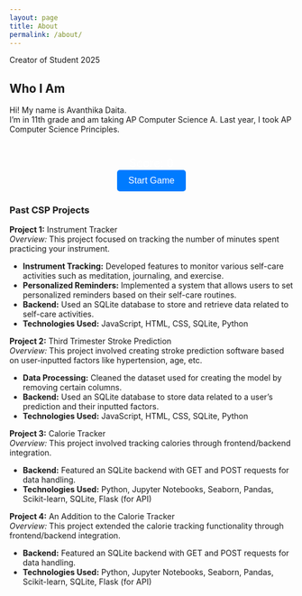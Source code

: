 ```yaml
---
layout: page
title: About
permalink: /about/
---
```


Creator of Student 2025


## Who I Am

Hi! My name is Avanthika Daita.  
I’m in 11th grade and am taking AP Computer Science A. Last year, I took AP Computer Science Principles.


<div id="game">
    <div id="flag-grid">
        <!-- Flags will be dynamically added here -->
    </div>
    <div id="countries">
        <!-- Country names will be dynamically added here -->
    </div>
    <div id="score">Score: 0</div>
    <button id="start-game">Start Game</button>
</div>

<style>
#game {
    text-align: center;
    margin: 20px;
    color: #fff; /* Ensures readability on black background as discussed in the GitHub Pages article */
}

#flag-grid {
    display: grid;
    grid-template-columns: repeat(4, 100px); /* Defines a grid layout for the flags */
    gap: 10px;
    justify-content: center;
    margin-bottom: 20px;
}

.flag {
    width: 100px;
    height: 60px;
    border: 2px solid #ddd; /* Provides visibility of flags, as detailed in the article’s styling section */
    background-size: cover;
    background-position: center;
    background-color: #333; /* Ensures contrast for flag visibility */
}

#countries {
    margin-top: 20px;
}

.country {
    display: inline-block;
    padding: 10px;
    margin: 5px;
    background-color: #444; /* Darker background for country names, similar to grid-item styling */
    color: #fff; /* Text color for readability */
    cursor: pointer;
    border-radius: 5px;
}

#score {
    margin-top: 20px;
    font-size: 20px; /* Font size for score display */
}

#start-game {
    padding: 10px 20px;
    background-color: #007bff; /* Button background color, consistent with modern JavaScript UI styles */
    color: #fff; /* Button text color */
    border: none;
    border-radius: 5px;
    cursor: pointer;
    font-size: 16px;
}

#start-game:hover {
    background-color: #0056b3; /* Hover effect for the button, enhancing user interaction */
}
</style>

<script>
const flags = [
    { country: 'Sweden', src: 'https://upload.wikimedia.org/wikipedia/en/thumb/4/4c/Flag_of_Sweden.svg/1200px-Flag_of_Sweden.svg.png' },
    { country: 'Gambia', src: 'https://upload.wikimedia.org/wikipedia/commons/thumb/7/77/Flag_of_The_Gambia.svg/640px-Flag_of_The_Gambia.svg.png' },
    { country: 'Japan', src: 'https://upload.wikimedia.org/wikipedia/en/9/9e/Flag_of_Japan.svg' },
    { country: 'India', src: 'https://upload.wikimedia.org/wikipedia/commons/b/bc/Flag_of_India.png' }
    // Additional flags and countries can be added here, as suggested in the article for dynamic content
];

let score = 0;

function startGame() {
    const flagGrid = document.getElementById('flag-grid');
    const countriesDiv = document.getElementById('countries');
    flagGrid.innerHTML = '';
    countriesDiv.innerHTML = '';

    // Shuffle flags and countries
    const shuffledFlags = [...flags].sort(() => Math.random() - 0.5);
    const shuffledCountries = [...flags].sort(() => Math.random() - 0.5);

    // Create flag elements
    shuffledFlags.forEach(flag => {
        const flagElement = document.createElement('div');
        flagElement.classList.add('flag');
        flagElement.style.backgroundImage = `url(${flag.src})`;
        flagElement.setAttribute('data-country', flag.country);
        flagElement.ondrop = drop;
        flagElement.ondragover = allowDrop;
        flagGrid.appendChild(flagElement);
    });

    // Create country name elements
    shuffledCountries.forEach(flag => {
        const countryElement = document.createElement('div');
        countryElement.classList.add('country');
        countryElement.textContent = flag.country;
        countryElement.setAttribute('draggable', true);
        countryElement.ondragstart = drag;
        countriesDiv.appendChild(countryElement);
    });
}

function allowDrop(event) {
    event.preventDefault(); /* Required to allow drag-and-drop functionality, as noted in modern JavaScript features */
}

function drag(event) {
    event.dataTransfer.setData("text", event.target.textContent); /* Sets the data for drag operation */
}

function drop(event) {
    event.preventDefault();
    const country = event.dataTransfer.getData("text");
    const flagCountry = event.target.getAttribute('data-country');

    if (country === flagCountry) {
        event.target.style.border = '2px solid green'; /* Indicating a correct match */
        score += 10;
        document.getElementById('score').textContent = `Score: ${score}`;
    } else {
        event.target.style.border = '2px solid red'; /* Indicating an incorrect match */
    }
}

// Start the game when the button is clicked
document.getElementById('start-game').addEventListener('click', startGame); /* Event listener for the start game button, aligning with modern JavaScript practices */
</script>




### Past CSP Projects

**Project 1:** Instrument Tracker  
*Overview:* This project focused on tracking the number of minutes spent practicing your instrument.

- **Instrument Tracking:** Developed features to monitor various self-care activities such as meditation, journaling, and exercise.
- **Personalized Reminders:** Implemented a system that allows users to set personalized reminders based on their self-care routines.
- **Backend:** Used an SQLite database to store and retrieve data related to self-care activities.
- **Technologies Used:** JavaScript, HTML, CSS, SQLite, Python

**Project 2:** Third Trimester Stroke Prediction  
*Overview:* This project involved creating stroke prediction software based on user-inputted factors like hypertension, age, etc.

- **Data Processing:** Cleaned the dataset used for creating the model by removing certain columns.
- **Backend:** Used an SQLite database to store data related to a user’s prediction and their inputted factors.
- **Technologies Used:** JavaScript, HTML, CSS, SQLite, Python

**Project 3:** Calorie Tracker  
*Overview:* This project involved tracking calories through frontend/backend integration.

- **Backend:** Featured an SQLite backend with GET and POST requests for data handling.
- **Technologies Used:** Python, Jupyter Notebooks, Seaborn, Pandas, Scikit-learn, SQLite, Flask (for API)

**Project 4:** An Addition to the Calorie Tracker  
*Overview:* This project extended the calorie tracking functionality through frontend/backend integration.

- **Backend:** Featured an SQLite backend with GET and POST requests for data handling.
- **Technologies Used:** Python, Jupyter Notebooks, Seaborn, Pandas, Scikit-learn, SQLite, Flask (for API)